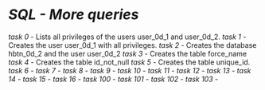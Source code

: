# _SQL - More queries_

_task 0_ -  Lists all privileges of the users user_0d_1 and user_0d_2.
_task 1_ - Creates the user user_0d_1 with all privileges.
_task 2_ - Creates the database hbtn_0d_2 and the user user_0d_2
_task 3_ - Creates the table force_name
_task 4_ - Creates the table id_not_null
_task 5_ - Creates the table unique_id.
_task 6_ - 
_task 7_ - 
_task 8_ - 
_task 9_ - 
_task 10_ - 
_task 11_ - 
_task 12_ - 
_task 13_ - 
_task 14_ - 
_task 15_ - 
_task 16_ - 
_task 100_ - 
_task 101_ - 
_task 102_ - 
_task 103_ - 